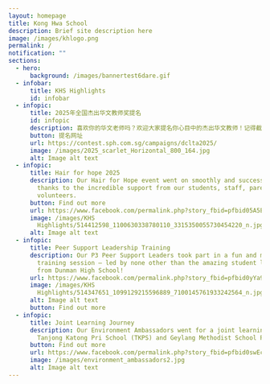 ```yaml
---
layout: homepage
title: Kong Hwa School
description: Brief site description here
image: /images/khlogo.png
permalink: /
notification: ""
sections:
  - hero:
      background: /images/bannertest6dare.gif
  - infobar:
      title: KHS Highlights
      id: infobar
  - infopic:
      title: 2025年全国杰出华文教师奖提名
      id: infopic
      description: 喜欢你的华文老师吗？欢迎大家提名你心目中的杰出华文教师！记得截至日期在5月11日（星期日）呀！
      button: 提名网址
      url: https://contest.sph.com.sg/campaigns/dclta2025/
      image: /images/2025_scarlet_Horizontal_800_164.jpg
      alt: Image alt text
  - infopic:
      title: Hair for hope 2025
      description: Our Hair for Hope event went on smoothly and successfully — all
        thanks to the incredible support from our students, staff, parents, and
        volunteers.
      button: Find out more
      url: https://www.facebook.com/permalink.php?story_fbid=pfbid05A5ERW62cBfFsbP2AvmzEp18g6AqXdyrhUnevUBnZrW6p55UV2GGz8jHb1vJBBdTl&id=100064994620909
      image: /images/KHS
        Highlights/514412598_1100630338780110_3315350055730454220_n.jpg
      alt: Image alt text
  - infopic:
      title: Peer Support Leadership Training
      description: Our P3 Peer Support Leaders took part in a fun and meaningful
        training session — led by none other than the amazing student leaders
        from Dunman High School!
      url: https://www.facebook.com/permalink.php?story_fbid=pfbid0yYa9w8yvocKJGpPYjEbCBvjM7TeY9taXPPsGWPcwEu244EXGnMZ1B1dBwL26Gtz2l&id=100064994620909
      image: /images/KHS
        Highlights/514347651_1099129215596889_7100145761933242564_n.jpg
      alt: Image alt text
      button: Find out more
  - infopic:
      title: Joint Learning Journey
      description: Our Environment Ambassadors went for a joint learning journey with
        Tanjong Katong Pri School (TKPS) and Geylang Methodist School Pri (GMSP)
      button: Find out more
      url: https://www.facebook.com/permalink.php?story_fbid=pfbid0swEcZPdKCA3fR6u8XzfixYGJPynL3RW7ixWY6TyszoDufCiY1gCKoYv8EK1LnRULl&id=100064994620909
      image: /images/environment_ambassadors2.jpg
      alt: Image alt text
---
```


